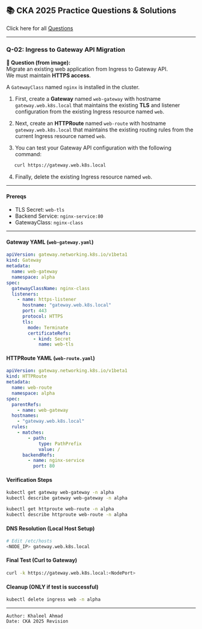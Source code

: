 ## 📚 CKA 2025 Practice Questions & Solutions 

Click here for all [Questions](https://docs.google.com/document/d/16CwiwhEtuisL5TaIL3rR0AJQY1BOI70yVVwuOO55tJM/edit?usp=sharing)

---

### Q-02: Ingress to Gateway API Migration

**📝 Question (from image):**  
Migrate an existing web application from Ingress to Gateway API.  
We must maintain **HTTPS access**.

A `GatewayClass` named `nginx` is installed in the cluster.

1. First, create a **Gateway** named `web-gateway` with hostname `gateway.web.k8s.local` that maintains the existing **TLS** and listener configuration from the existing Ingress resource named `web`.

2. Next, create an **HTTPRoute** named `web-route` with hostname `gateway.web.k8s.local` that maintains the existing routing rules from the current Ingress resource named `web`.

3. You can test your Gateway API configuration with the following command:
```bash
   curl https://gateway.web.k8s.local
```

4. Finally, delete the existing Ingress resource named `web`.

---
#### Prereqs

* TLS Secret: `web-tls`
* Backend Service: `nginx-service:80`
* GatewayClass: `nginx-class`

---

#### Gateway YAML (`web-gateway.yaml`)

```yaml
apiVersion: gateway.networking.k8s.io/v1beta1
kind: Gateway
metadata:
  name: web-gateway
  namespace: alpha
spec:
  gatewayClassName: nginx-class
  listeners:
    - name: https-listener
      hostname: "gateway.web.k8s.local"
      port: 443
      protocol: HTTPS
      tls:
        mode: Terminate
        certificateRefs:
          - kind: Secret
            name: web-tls
```

#### HTTPRoute YAML (`web-route.yaml`)

```yaml
apiVersion: gateway.networking.k8s.io/v1beta1
kind: HTTPRoute
metadata:
  name: web-route
  namespace: alpha
spec:
  parentRefs:
    - name: web-gateway
  hostnames:
    - "gateway.web.k8s.local"
  rules:
    - matches:
        - path:
            type: PathPrefix
            value: /
      backendRefs:
        - name: nginx-service
          port: 80
```

#### Verification Steps

```bash
kubectl get gateway web-gateway -n alpha
kubectl describe gateway web-gateway -n alpha

kubectl get httproute web-route -n alpha
kubectl describe httproute web-route -n alpha
```
#### DNS Resolution (Local Host Setup)

```bash
# Edit /etc/hosts
<NODE_IP> gateway.web.k8s.local
```

#### Final Test (Curl to Gateway)

```bash
curl -k https://gateway.web.k8s.local:<NodePort>
```

#### Cleanup (ONLY if test is successful)

```bash
kubectl delete ingress web -n alpha
```

---

```
Author: Khaleel Ahmad  
Date: CKA 2025 Revision
```